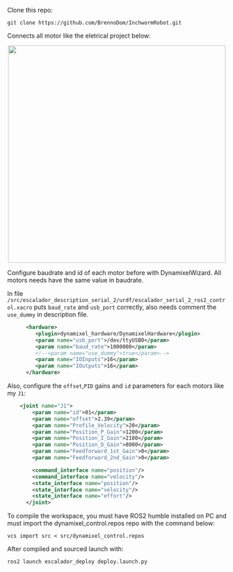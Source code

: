 Clone this repo:

```shell
git clone https://github.com/BrennoDom/InchwormRobot.git
```

Connects all motor like the eletrical project below:

<p align="center">
  <img src="https://github.com/user-attachments/assets/2ebd052f-e0d9-49d6-bf6f-b7628a4e63bb" width="500">
</p>

Configure baudrate and id of each motor before with DynamixelWizard. All motors needs have the same value in baudrate.

In file ```/src/escalador_description_serial_2/urdf/escalador_serial_2_ros2_control.xacro``` puts ```baud_rate``` and ```usb_port``` correctly, also needs comment the ```use_dummy``` in description file.


```xml
      <hardware>
         <plugin>dynamixel_hardware/DynamixelHardware</plugin>
         <param name="usb_port">/dev/ttyUSB0</param>
         <param name="baud_rate">1000000</param> 
         <!--<param name="use_dummy">true</param>-->
         <param name="IOInputs">16</param>
         <param name="IOutputs">16</param>
      </hardware>
```
Also, configure the ```offset```,```PID``` gains and ```id``` parameters for each motors like my ```J1```:
```xml
    <joint name="J1">
        <param name="id">01</param>
        <param name="offset">2.39</param>
        <param name="Profile_Velocity">20</param>
        <param name="Position_P_Gain">1200</param>
        <param name="Position_I_Gain">2100</param>
        <param name="Position_D_Gain">8000</param>
        <param name="Feedforward_1st_Gain">0</param>
        <param name="Feedforward_2nd_Gain">0</param>

        <command_interface name="position"/>
        <command_interface name="velocity"/>
        <state_interface name="position"/>
        <state_interface name="velocity"/>
        <state_interface name="effort"/>
      </joint>
```



To compile the workspace, you must have ROS2 humble installed on PC and must import the dynamixel_control.repos repo with the command below:


```shell
vcs import src < src/dynamixel_control.repos
```

After compiled and sourced launch with:

```shell
ros2 launch escalador_deploy deploy.launch.py
```

